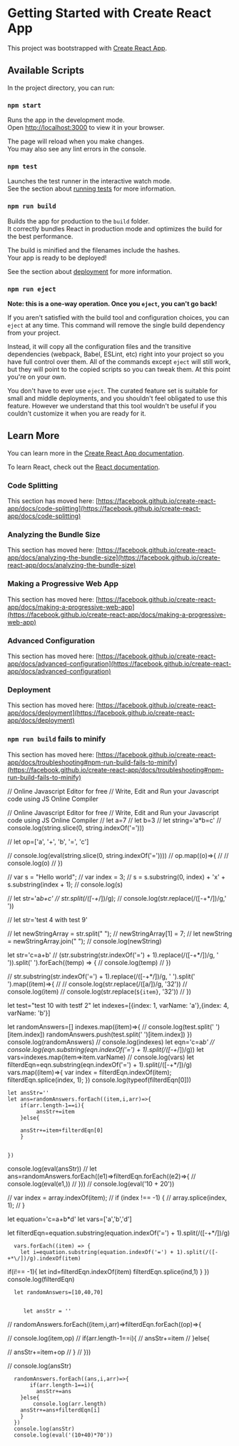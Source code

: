 # Getting Started with Create React App

This project was bootstrapped with [Create React App](https://github.com/facebook/create-react-app).

## Available Scripts

In the project directory, you can run:

### `npm start`

Runs the app in the development mode.\
Open [http://localhost:3000](http://localhost:3000) to view it in your browser.

The page will reload when you make changes.\
You may also see any lint errors in the console.

### `npm test`

Launches the test runner in the interactive watch mode.\
See the section about [running tests](https://facebook.github.io/create-react-app/docs/running-tests) for more information.

### `npm run build`

Builds the app for production to the `build` folder.\
It correctly bundles React in production mode and optimizes the build for the best performance.

The build is minified and the filenames include the hashes.\
Your app is ready to be deployed!

See the section about [deployment](https://facebook.github.io/create-react-app/docs/deployment) for more information.

### `npm run eject`

**Note: this is a one-way operation. Once you `eject`, you can't go back!**

If you aren't satisfied with the build tool and configuration choices, you can `eject` at any time. This command will remove the single build dependency from your project.

Instead, it will copy all the configuration files and the transitive dependencies (webpack, Babel, ESLint, etc) right into your project so you have full control over them. All of the commands except `eject` will still work, but they will point to the copied scripts so you can tweak them. At this point you're on your own.

You don't have to ever use `eject`. The curated feature set is suitable for small and middle deployments, and you shouldn't feel obligated to use this feature. However we understand that this tool wouldn't be useful if you couldn't customize it when you are ready for it.

## Learn More

You can learn more in the [Create React App documentation](https://facebook.github.io/create-react-app/docs/getting-started).

To learn React, check out the [React documentation](https://reactjs.org/).

### Code Splitting

This section has moved here: [https://facebook.github.io/create-react-app/docs/code-splitting](https://facebook.github.io/create-react-app/docs/code-splitting)

### Analyzing the Bundle Size

This section has moved here: [https://facebook.github.io/create-react-app/docs/analyzing-the-bundle-size](https://facebook.github.io/create-react-app/docs/analyzing-the-bundle-size)

### Making a Progressive Web App

This section has moved here: [https://facebook.github.io/create-react-app/docs/making-a-progressive-web-app](https://facebook.github.io/create-react-app/docs/making-a-progressive-web-app)

### Advanced Configuration

This section has moved here: [https://facebook.github.io/create-react-app/docs/advanced-configuration](https://facebook.github.io/create-react-app/docs/advanced-configuration)

### Deployment

This section has moved here: [https://facebook.github.io/create-react-app/docs/deployment](https://facebook.github.io/create-react-app/docs/deployment)

### `npm run build` fails to minify

This section has moved here: [https://facebook.github.io/create-react-app/docs/troubleshooting#npm-run-build-fails-to-minify](https://facebook.github.io/create-react-app/docs/troubleshooting#npm-run-build-fails-to-minify)



// Online Javascript Editor for free
// Write, Edit and Run your Javascript code using JS Online Compiler

// Online Javascript Editor for free
// Write, Edit and Run your Javascript code using JS Online Compiler
// let a=7
// let b=3
// let string='a*b=c'
// console.log(string.slice(0, string.indexOf('=')))

// let op=['a', '+', 'b', '=', 'c']

// console.log(eval(string.slice(0, string.indexOf('='))))
// op.map((o)=>{
//     // console.log(o)
// })


// var s = "Hello world";
// var index = 3;
// s = s.substring(0, index) + 'x' + s.substring(index + 1);
// console.log(s)

// let str='a*b+c'
// str.split(/([-+*\/])/g);
// console.log(str.replace(/([-+*\/])/g,' '))


// let str='test 4 with test 9'


//  let newStringArray = str.split(" ");
//     newStringArray[1] = 7;
//     let newString = newStringArray.join(" ");
//     console.log(newString)


let str='c=a+b'
//       (str.substring(str.indexOf('=') + 1).replace(/([-+*\/])/g, ' ')).split(' ').forEach((temp) => {
//         console.log(temp)
//  })
 
 
// str.substring(str.indexOf('=') + 1).replace(/([-+*\/])/g, ' ').split(' ').map((item)=>{
//     //  console.log(str.replace(/([a\/])/g, '32'))
//     console.log(item)
// console.log(str.replace(`${item}`, '32'))
//  })
 


let test="test 10 with testf 2"
let indexes=[{index: 1, varName: 'a'},{index: 4, varName: 'b'}]

let randomAnswers=[]
indexes.map((item)=>{
    // console.log(test.split(' ')[item.index])
    randomAnswers.push(test.split(' ')[item.index])
    })
    console.log(randomAnswers)
    // console.log(indexes)
    let eqn='c=a*b'
    // console.log(eqn.substring(eqn.indexOf('=') + 1).split(/([-+*\/])/g))
    let vars=indexes.map(item=>item.varName)
    // console.log(vars)
    let filterdEqn=eqn.substring(eqn.indexOf('=') + 1).split(/([-+*\/])/g)
 vars.map((item)=>{
     var index = filterdEqn.indexOf(item);
     filterdEqn.splice(index, 1);
 })
    console.log(typeof(filterdEqn[0]))
    
    let ansStr=''
    let ans=randomAnswers.forEach((item,i,arr)=>{
        if(arr.length-1==i){
             ansStr+=item
        }else{
            
        ansStr+=item+filterdEqn[0]
        }
        
            
    })
console.log(eval(ansStr))
// let ans=randomAnswers.forEach((e1)=>filterdEqn.forEach((e2)=>{
//     console.log(eval(e1,))
// }))
// console.log(eval('10 + 20'))






// var index = array.indexOf(item);
// if (index !== -1) {
//   array.splice(index, 1);
// }






let equation='c=a+b*d'
let vars=['a','b','d']
    
let filterdEqn=equation.substring(equation.indexOf('=') + 1).split(/([-+*\/])/g)  
      
   
      vars.forEach((item) => {
        let i=equation.substring(equation.indexOf('=') + 1).split(/([-+*\/])/g).indexOf(item)
 if(i!== -1){
    let ind=filterdEqn.indexOf(item)
    filterdEqn.splice(ind,1)
 }
})
      console.log(filterdEqn)
      
      let randomAnswers=[10,40,70]
      
      
         let ansStr = ''
     
// randomAnswers.forEach((item,i,arr)=>filterdEqn.forEach((op)=>{
    
//     console.log(item,op)
//         if(arr.length-1==i){
//              ansStr+=item
//         }else{
            
//         ansStr+=item+op
//         }
// }))

// console.log(ansStr)
      
      randomAnswers.forEach((ans,i,arr)=>{
           if(arr.length-1==i){
             ansStr+=ans
        }else{
            console.log(arr.length)
        ansStr+=ans+filterdEqn[i]
        }
      })
      console.log(ansStr)
      console.log(eval('(10+40)*70'))
      
      
      
      

 
 

